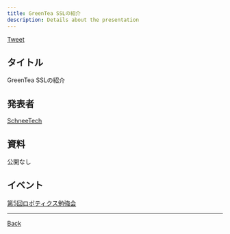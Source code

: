 ```yaml
---
title: GreenTea SSLの紹介
description: Details about the presentation
---
```


<link rel="shortcut icon" type="image/x-icon" href="/favicon.ico?">

<a href="https://twitter.com/share?ref_src=twsrc%5Etfw" class="twitter-share-button" data-show-count="false">Tweet</a><script async src="https://platform.twitter.com/widgets.js" charset="utf-8"></script>

## タイトル
GreenTea SSLの紹介
## 発表者
[SchneeTech](https://connpass.com/user/SchneeTech/)
## 資料
公開なし
## イベント
[第5回ロボティクス勉強会](./5.md)

- - -
[Back](../../archive.md)
